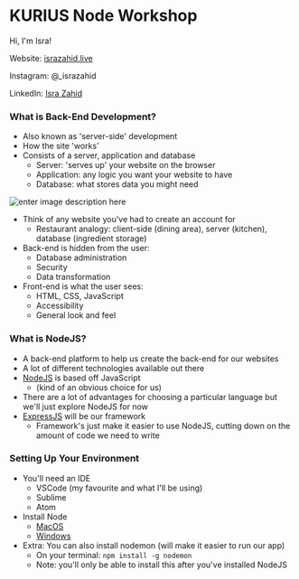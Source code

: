 ﻿# KURIUS Node Workshop

Hi, I'm Isra! 

Website: [israzahid.live](https://israzahid.live/)

Instagram: @_israzahid

LinkedIn: [Isra Zahid](https://www.linkedin.com/in/isra-zahid/)

### What is Back-End Development?
- Also known as 'server-side' development
- How the site 'works'
- Consists of a server, application and database
	- Server: 'serves up' your website on the browser
	- Application: any logic you want your website to have
	- Database: what stores data you might need

![enter image description here](https://blog.hackerrank.com/wp-content/uploads/2018/10/frontend-vs-backend.png)

- Think of any website you've had to create an account for
	- Restaurant analogy: client-side (dining area), server (kitchen), database (ingredient storage)
- Back-end is hidden from the user: 
	- Database administration
	- Security
	- Data transformation
- Front-end is what the user sees:
	- HTML, CSS, JavaScript
	- Accessibility
	- General look and feel

### What is NodeJS?
- A back-end platform to help us create the back-end for our websites
- A lot of different technologies available out there
- [NodeJS](https://nodejs.org/en/about/) is based off JavaScript 
	- (kind of an obvious choice for us)
- There are a lot of advantages for choosing a particular language but we'll just explore NodeJS for now
- [ExpressJS](https://expressjs.com/) will be our framework
	- Framework's just make it easier to use NodeJS, cutting down on the amount of code we need to write

### Setting Up Your Environment
- You'll need an IDE
	- VSCode (my favourite and what I'll be using)
	- Sublime
	- Atom
- Install Node
	- [MacOS](https://nodesource.com/blog/installing-nodejs-tutorial-mac-os-x/)
	- [Windows](https://phoenixnap.com/kb/install-node-js-npm-on-windows)
- Extra: You can also install nodemon (will make it easier to run our app)
	- On your terminal: `npm install -g nodemon`
	- Note: you'll only be able to install this after you've installed NodeJS
